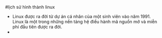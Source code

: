 #lịch sử hình thành linux 
 -  Linux được ra đời từ dự án cá nhân của một sinh viên vào năm 1991. Linux là một trong những nền tảng hệ điều hành mã nguồn mở và miễn phí đầu tiên được ra đời.
 - 
<!--stackedit_data:
eyJoaXN0b3J5IjpbLTk4NTIzOTIwLDQ4ODMxMjY3NywxOTg3NT
cyMDU1LDI5OTEwMjgxMywtMTM1NzQ1NzU5MywtMTQwMDQ3MTU3
XX0=
-->